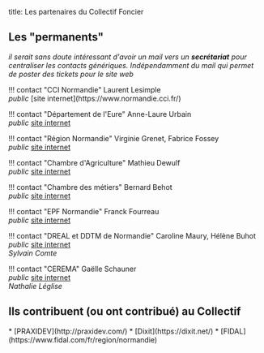 title: Les partenaires du Collectif Foncier

## Les "permanents"

_il serait sans doute intéressant d'avoir un mail vers un **secrétariat** pour centraliser les contacts génériques. Indépendamment du mail qui permet de poster des tickets pour le site web_

<div markdown="1" class="three cols">
!!! contact "CCI Normandie"
    Laurent Lesimple<br/>
    <i class="m-icons petit">public</i> [site internet](https://www.normandie.cci.fr/)


!!! contact "Département de l'Eure"
    Anne-Laure Urbain<br/>
    <i class="m-icons petit">public</i> [site internet](https://eureennormandie.fr/accueil/les-actions-du-departement/economie-numerique/)


!!! contact "Région Normandie"
    Virginie Grenet, Fabrice Fossey<br/>
    <i class="m-icons petit">public</i> [site internet](https://normandie.fr)


!!! contact "Chambre d'Agriculture"
    Mathieu Dewulf<br/>
    <i class="m-icons petit">public</i> [site internet](https://normandie.chambreagri.fr)


!!! contact "Chambre des métiers"
    Bernard Behot<br/>
    <i class="m-icons petit">public</i> [site internet](https://cm-27.fr/)     

!!! contact "EPF Normandie"
    Franck Fourreau<br/>
    <i class="m-icons petit">public</i> [site internet](https://epf-normandie.fr)


!!! contact "DREAL et DDTM de Normandie"
    Caroline Maury, Hélène Buhot<br/>
    <i class="m-icons petit">public</i> [site internet](http://normandie.developpement-durable.gouv.fr)<br/>
    _Sylvain Comte_

!!! contact "CEREMA"
    Gaëlle Schauner<br/>
    <i class="m-icons petit">public</i> [site internet](https://www.cerema.fr/fr/cerema/directions/cerema-normandie-centre)<br/>
    _Nathalie Léglise_

</div>

## Ils contribuent (ou ont contribué) au Collectif

<div markdown="1" class="quatre colonnes">
* [PRAXIDEV](http://praxidev.com/)
* [Dixit](https://dixit.net/)
* [FIDAL](https://www.fidal.com/fr/region/normandie)
</div>
